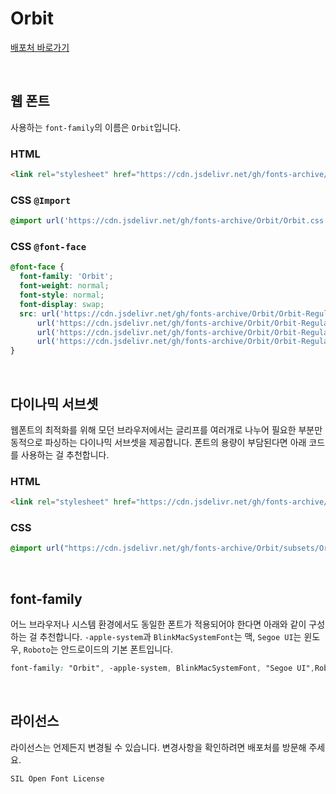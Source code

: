 # Orbit

[배포처 바로가기](https://fonts.google.com/specimen/Orbit)

&nbsp;

## 웹 폰트

사용하는 `font-family`의 이름은 `Orbit`입니다.

### HTML

```html
<link rel="stylesheet" href="https://cdn.jsdelivr.net/gh/fonts-archive/Orbit/Orbit.css" type="text/css"/>
```

### CSS `@Import`

```css
@import url('https://cdn.jsdelivr.net/gh/fonts-archive/Orbit/Orbit.css');
```

### CSS `@font-face`

```css
@font-face {
  font-family: 'Orbit';
  font-weight: normal;
  font-style: normal;
  font-display: swap;
  src: url('https://cdn.jsdelivr.net/gh/fonts-archive/Orbit/Orbit-Regular.woff2') format('woff2'),
      url('https://cdn.jsdelivr.net/gh/fonts-archive/Orbit/Orbit-Regular.woff') format('woff'),
      url('https://cdn.jsdelivr.net/gh/fonts-archive/Orbit/Orbit-Regular.otf') format('opentype'),
      url('https://cdn.jsdelivr.net/gh/fonts-archive/Orbit/Orbit-Regular.ttf') format('truetype');
}
```

&nbsp;

## 다이나믹 서브셋

웹폰트의 최적화를 위해 모던 브라우저에서는 글리프를 여러개로 나누어 필요한 부분만 동적으로 파싱하는 다이나믹 서브셋을 제공합니다. 폰트의 용량이 부담된다면 아래 코드를 사용하는 걸 추천합니다.

### HTML

```html
<link rel="stylesheet" href="https://cdn.jsdelivr.net/gh/fonts-archive/Orbit/subsets/Orbit-dynamic-subset.css" type="text/css"/>
```

### CSS

```css
@import url("https://cdn.jsdelivr.net/gh/fonts-archive/Orbit/subsets/Orbit-dynamic-subset.css");
```

&nbsp;

## font-family

어느 브라우저나 시스템 환경에서도 동일한 폰트가 적용되어야 한다면 아래와 같이 구성하는 걸 추천합니다. `-apple-system`과 `BlinkMacSystemFont`는 맥, `Segoe UI`는 윈도우, `Roboto`는 안드로이드의 기본 폰트입니다.

```css
font-family: "Orbit", -apple-system, BlinkMacSystemFont, "Segoe UI",Roboto, Oxygen, Ubuntu, Cantarell, "Open Sans", "Helvetica Neue", sans-serif;
```

&nbsp;

## 라이선스

라이선스는 언제든지 변경될 수 있습니다. 변경사항을 확인하려면 배포처를 방문해 주세요.

```
SIL Open Font License
```
